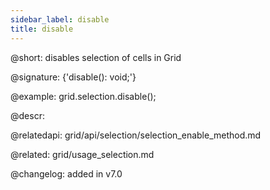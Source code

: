 ```yaml
---
sidebar_label: disable
title: disable
---          
```


@short: disables selection of cells in Grid

@signature: {'disable(): void;'}

@example:
grid.selection.disable();


@descr:

@relatedapi: 
grid/api/selection/selection_enable_method.md

@related: grid/usage_selection.md

@changelog:
added in v7.0